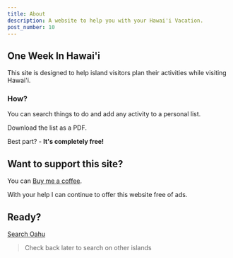 ```yaml
---
title: About
description: A website to help you with your Hawai'i Vacation.
post_number: 10
---
```


## One Week In Hawai'i

This site is designed to help island visitors plan their activities while
visiting Hawai'i.

### How?

You can search things to do and add any activity to a personal list.

Download the list as a PDF.

Best part? - **It's completely free!**

## Want to support this site?

<p>You can  <a href="https://buy.stripe.com/test_5kAeXXgfF48Df4c7ss" target="_blank">Buy me a coffee</a>.

With your help I can continue to offer this website free of ads.

## Ready?

[Search Oahu](/pages/oahu/)

> Check back later to search on other islands

